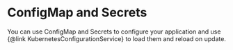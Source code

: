 # ConfigMap and Secrets

You can use ConfigMap and Secrets to configure your application and use {@link KubernetesConfigurationService} to load them and reload on update.

